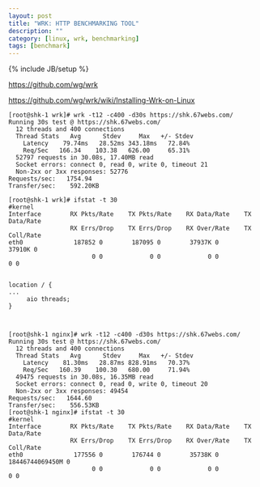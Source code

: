 ```yaml
---
layout: post
title: "WRK: HTTP BENCHMARKING TOOL"
description: ""
category: [linux, wrk, benchmarking]
tags: [benchmark]
---
```

{% include JB/setup %}


<https://github.com/wg/wrk>

<https://github.com/wg/wrk/wiki/Installing-Wrk-on-Linux>

    [root@shk-1 wrk]# wrk -t12 -c400 -d30s https://shk.67webs.com/
    Running 30s test @ https://shk.67webs.com/
      12 threads and 400 connections
      Thread Stats   Avg      Stdev     Max   +/- Stdev
        Latency    79.74ms   28.52ms 343.18ms   72.84%
        Req/Sec   166.34    103.38   626.00     65.31%
      52797 requests in 30.08s, 17.40MB read
      Socket errors: connect 0, read 0, write 0, timeout 21
      Non-2xx or 3xx responses: 52776
    Requests/sec:   1754.94
    Transfer/sec:    592.20KB

    [root@shk-1 wrk]# ifstat -t 30
    #kernel
    Interface        RX Pkts/Rate    TX Pkts/Rate    RX Data/Rate    TX Data/Rate 
                     RX Errs/Drop    TX Errs/Drop    RX Over/Rate    TX Coll/Rate 
    eth0              187852 0        187095 0        37937K 0        37910K 0     
                           0 0             0 0             0 0             0 0  


    location / {
    ...
         aio threads;
    }



    [root@shk-1 nginx]# wrk -t12 -c400 -d30s https://shk.67webs.com/
    Running 30s test @ https://shk.67webs.com/
      12 threads and 400 connections
      Thread Stats   Avg      Stdev     Max   +/- Stdev
        Latency    81.30ms   28.87ms 828.91ms   70.37%
        Req/Sec   160.39    100.30   680.00     71.94%
      49475 requests in 30.08s, 16.35MB read
      Socket errors: connect 0, read 0, write 0, timeout 20
      Non-2xx or 3xx responses: 49454
    Requests/sec:   1644.60
    Transfer/sec:    556.53KB
    [root@shk-1 nginx]# ifstat -t 30
    #kernel
    Interface        RX Pkts/Rate    TX Pkts/Rate    RX Data/Rate    TX Data/Rate 
                     RX Errs/Drop    TX Errs/Drop    RX Over/Rate    TX Coll/Rate 
    eth0              177556 0        176744 0        35738K 0      18446744069450M 0     
                           0 0             0 0             0 0             0 0  

